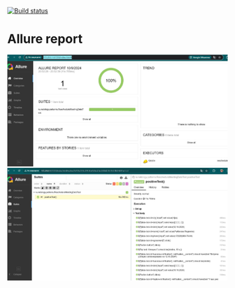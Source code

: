 [![Build status](https://ci.appveyor.com/api/projects/status/n23m3ydi1xw8yrxm?svg=true)](https://ci.appveyor.com/project/TsybulkaAlina/reschedulemeetingdate)

# Allure report

![plot](./report.JPG)
![plot](./suites.JPG)